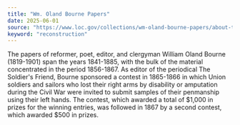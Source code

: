 ```yaml
---
title: "Wm. Oland Bourne Papers"
date: 2025-06-01
source: "https://www.loc.gov/collections/wm-oland-bourne-papers/about-this-collection/"
keyword: "reconstruction"
---
```


The papers of reformer, poet, editor, and clergyman William Oland Bourne (1819-1901) span the years 1841-1885, with the bulk of the material concentrated in the period 1856-1867. As editor of the periodical The Soldier's Friend, Bourne sponsored a contest in 1865-1866 in which Union soldiers and sailors who lost their right arms by disability or amputation during the Civil War were invited to submit samples of their penmanship using their left hands. The contest, which awarded a total of $1,000 in prizes for the winning entries, was followed in 1867 by a second contest, which awarded $500 in prizes.

